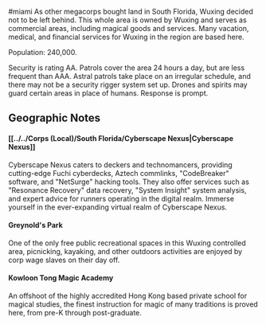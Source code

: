 #miami
As other megacorps bought land in South Florida, Wuxing decided not to be left behind. This whole area is owned by Wuxing and serves as commercial areas, including magical goods and services. Many vacation, medical, and financial services for Wuxing in the region are based here.   
  
Population: 240,000.  
  
Security is rating AA. Patrols cover the area 24 hours a day, but are less frequent than AAA. Astral patrols take place on an irregular schedule, and there may not be a security rigger system set up. Drones and spirits may guard certain areas in place of humans. Response is prompt.

## Geographic Notes

#### [[../../Corps (Local)/South Florida/Cyberscape Nexus|Cyberscape Nexus]]

Cyberscape Nexus caters to deckers and technomancers, providing cutting-edge Fuchi cyberdecks, Aztech commlinks, "CodeBreaker" software, and "NetSurge" hacking tools. They also offer services such as "Resonance Recovery" data recovery, "System Insight" system analysis, and expert advice for runners operating in the digital realm. Immerse yourself in the ever-expanding virtual realm of Cyberscape Nexus.

#### Greynold's Park

One of the only free public recreational spaces in this Wuxing controlled area, picnicking, kayaking, and other outdoors activities are enjoyed by corp wage slaves on their day off.

#### Kowloon Tong Magic Academy

An offshoot of the highly accredited Hong Kong based private school for magical studies, the finest instruction for magic of many traditions is proved here, from pre-K through post-graduate.